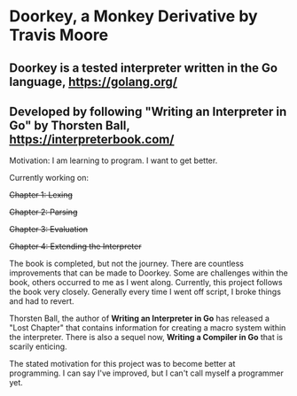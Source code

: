
# Doorkey, a Monkey Derivative by Travis Moore

## Doorkey is a tested interpreter written in the Go language, <https://golang.org/>

## Developed by following "Writing an Interpreter in Go" by Thorsten Ball, <https://interpreterbook.com/>

Motivation: I am learning to program. I want to get better.

Currently working on:

~~Chapter 1: Lexing~~

~~Chapter 2: Parsing~~

~~Chapter 3: Evaluation~~

~~Chapter 4: Extending the Interpreter~~

The book is completed, but not the journey. There are countless improvements that can be made to Doorkey. Some are challenges within the book, others occurred to me as I went along. Currently, this project follows the book very closely. Generally every time I went off script, I broke things and had to revert.

Thorsten Ball, the author of **Writing an Interpreter in Go** has released a "Lost Chapter" that contains information for creating a macro system within the interpreter. There is also a sequel now, **Writing a Compiler in Go** that is scarily enticing.

The stated motivation for this project was to become better at programming. I can say I've improved, but I can't call myself a programmer yet.
